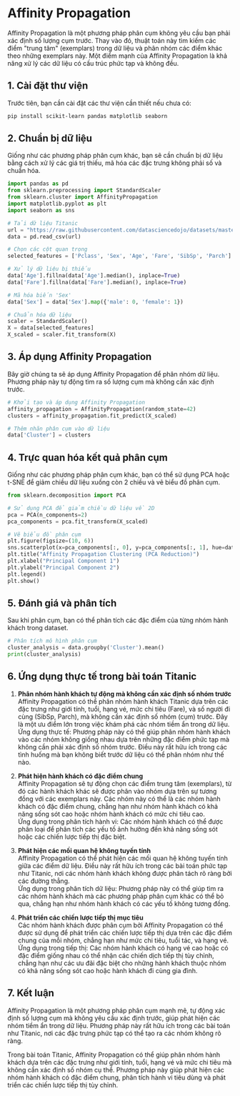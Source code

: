 # Affinity Propagation

Affinity Propagation là một phương pháp phân cụm không yêu cầu bạn phải xác định số lượng cụm trước. Thay vào đó, thuật toán này tìm kiếm các điểm "trung tâm" (exemplars) trong dữ liệu và phân nhóm các điểm khác theo những exemplars này. Một điểm mạnh của Affinity Propagation là khả năng xử lý các dữ liệu có cấu trúc phức tạp và không đều.

## 1. Cài đặt thư viện

Trước tiên, bạn cần cài đặt các thư viện cần thiết nếu chưa có:

```bash
pip install scikit-learn pandas matplotlib seaborn
```

## 2. Chuẩn bị dữ liệu

Giống như các phương pháp phân cụm khác, bạn sẽ cần chuẩn bị dữ liệu bằng cách xử lý các giá trị thiếu, mã hóa các đặc trưng không phải số và chuẩn hóa.

```python
import pandas as pd
from sklearn.preprocessing import StandardScaler
from sklearn.cluster import AffinityPropagation
import matplotlib.pyplot as plt
import seaborn as sns

# Tải dữ liệu Titanic
url = "https://raw.githubusercontent.com/datasciencedojo/datasets/master/titanic.csv"
data = pd.read_csv(url)

# Chọn các cột quan trọng
selected_features = ['Pclass', 'Sex', 'Age', 'Fare', 'SibSp', 'Parch']

# Xử lý dữ liệu bị thiếu
data['Age'].fillna(data['Age'].median(), inplace=True)
data['Fare'].fillna(data['Fare'].median(), inplace=True)

# Mã hóa biến 'Sex'
data['Sex'] = data['Sex'].map({'male': 0, 'female': 1})

# Chuẩn hóa dữ liệu
scaler = StandardScaler()
X = data[selected_features]
X_scaled = scaler.fit_transform(X)
```

## 3. Áp dụng Affinity Propagation

Bây giờ chúng ta sẽ áp dụng Affinity Propagation để phân nhóm dữ liệu. Phương pháp này tự động tìm ra số lượng cụm mà không cần xác định trước.

```python
# Khởi tạo và áp dụng Affinity Propagation
affinity_propagation = AffinityPropagation(random_state=42)
clusters = affinity_propagation.fit_predict(X_scaled)

# Thêm nhãn phân cụm vào dữ liệu
data['Cluster'] = clusters
```

## 4. Trực quan hóa kết quả phân cụm

Giống như các phương pháp phân cụm khác, bạn có thể sử dụng PCA hoặc t-SNE để giảm chiều dữ liệu xuống còn 2 chiều và vẽ biểu đồ phân cụm.

```python
from sklearn.decomposition import PCA

# Sử dụng PCA để giảm chiều dữ liệu về 2D
pca = PCA(n_components=2)
pca_components = pca.fit_transform(X_scaled)

# Vẽ biểu đồ phân cụm
plt.figure(figsize=(10, 6))
sns.scatterplot(x=pca_components[:, 0], y=pca_components[:, 1], hue=data['Cluster'], palette='viridis', s=100)
plt.title("Affinity Propagation Clustering (PCA Reduction)")
plt.xlabel("Principal Component 1")
plt.ylabel("Principal Component 2")
plt.legend()
plt.show()
```

## 5. Đánh giá và phân tích

Sau khi phân cụm, bạn có thể phân tích các đặc điểm của từng nhóm hành khách trong dataset.

```python
# Phân tích mô hình phân cụm
cluster_analysis = data.groupby('Cluster').mean()
print(cluster_analysis)
```

## 6. Ứng dụng thực tế trong bài toán Titanic

1. **Phân nhóm hành khách tự động mà không cần xác định số nhóm trước**  
   Affinity Propagation có thể phân nhóm hành khách Titanic dựa trên các đặc trưng như giới tính, tuổi, hạng vé, mức chi tiêu (Fare), và số người đi cùng (SibSp, Parch), mà không cần xác định số nhóm (cụm) trước. Đây là một ưu điểm lớn trong việc khám phá các nhóm tiềm ẩn trong dữ liệu.  
   Ứng dụng thực tế: Phương pháp này có thể giúp phân nhóm hành khách vào các nhóm không giống nhau dựa trên những đặc điểm phức tạp mà không cần phải xác định số nhóm trước. Điều này rất hữu ích trong các tình huống mà bạn không biết trước dữ liệu có thể phân nhóm như thế nào.

2. **Phát hiện hành khách có đặc điểm chung**  
   Affinity Propagation sẽ tự động chọn các điểm trung tâm (exemplars), từ đó các hành khách khác sẽ được phân vào nhóm dựa trên sự tương đồng với các exemplars này. Các nhóm này có thể là các nhóm hành khách có đặc điểm chung, chẳng hạn như nhóm hành khách có khả năng sống sót cao hoặc nhóm hành khách có mức chi tiêu cao.  
   Ứng dụng trong phân tích hành vi: Các nhóm hành khách có thể được phân loại để phân tích các yếu tố ảnh hưởng đến khả năng sống sót hoặc các chiến lược tiếp thị đặc biệt.

3. **Phát hiện các mối quan hệ không tuyến tính**  
   Affinity Propagation có thể phát hiện các mối quan hệ không tuyến tính giữa các điểm dữ liệu. Điều này rất hữu ích trong các bài toán phức tạp như Titanic, nơi các nhóm hành khách không được phân tách rõ ràng bởi các đường thẳng.  
   Ứng dụng trong phân tích dữ liệu: Phương pháp này có thể giúp tìm ra các nhóm hành khách mà các phương pháp phân cụm khác có thể bỏ qua, chẳng hạn như nhóm hành khách có các yếu tố không tương đồng.

4. **Phát triển các chiến lược tiếp thị mục tiêu**  
   Các nhóm hành khách được phân cụm bởi Affinity Propagation có thể được sử dụng để phát triển các chiến lược tiếp thị dựa trên các đặc điểm chung của mỗi nhóm, chẳng hạn như mức chi tiêu, tuổi tác, và hạng vé.  
   Ứng dụng trong tiếp thị: Các nhóm hành khách có hạng vé cao hoặc có đặc điểm giống nhau có thể nhận các chiến dịch tiếp thị tùy chỉnh, chẳng hạn như các ưu đãi đặc biệt cho những hành khách thuộc nhóm có khả năng sống sót cao hoặc hành khách đi cùng gia đình.

## 7. Kết luận

Affinity Propagation là một phương pháp phân cụm mạnh mẽ, tự động xác định số lượng cụm mà không yêu cầu xác định trước, giúp phát hiện các nhóm tiềm ẩn trong dữ liệu. Phương pháp này rất hữu ích trong các bài toán như Titanic, nơi các đặc trưng phức tạp có thể tạo ra các nhóm không rõ ràng.

Trong bài toán Titanic, Affinity Propagation có thể giúp phân nhóm hành khách dựa trên các đặc trưng như giới tính, tuổi, hạng vé và mức chi tiêu mà không cần xác định số nhóm cụ thể. Phương pháp này giúp phát hiện các nhóm hành khách có đặc điểm chung, phân tích hành vi tiêu dùng và phát triển các chiến lược tiếp thị tùy chỉnh.

